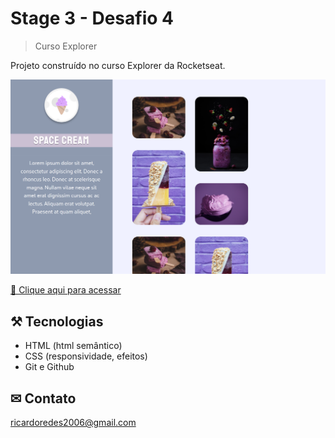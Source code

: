 # Stage 3 - Desafio 4

>Curso Explorer


Projeto construído no curso Explorer da Rocketseat.

![preview](./.github/preview.png)



[ 🔗 Clique aqui para acessar](https://ricardojcosta.github.io/explorer_stage3_desafio4/)


## ⚒ Tecnologias

  - HTML (html semântico)
  - CSS (responsividade, efeitos)
  - Git e Github

## ✉ Contato

ricardoredes2006@gmail.com